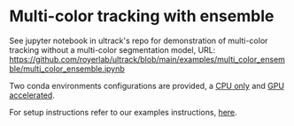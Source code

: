 # Multi-color tracking with ensemble

See jupyter notebook in ultrack's repo for demonstration of multi-color tracking without a multi-color segmentation model, URL: https://github.com/royerlab/ultrack/blob/main/examples/multi_color_ensemble/multi_color_ensemble.ipynb

Two conda environments configurations are provided, a [CPU only](https://github.com/royerlab/ultrack/blob/main/examples/multi_color_ensemble/environment_cpu.yml) and [GPU accelerated](https://github.com/royerlab/ultrack/blob/main/examples/multi_color_ensemble/environment_gpu.yml).

For setup instructions refer to our examples instructions, [here](https://github.com/royerlab/ultrack/tree/main/examples).

